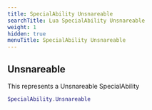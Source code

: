 ```yaml
---
title: SpecialAbility Unsnareable
searchTitle: Lua SpecialAbility Unsnareable
weight: 1
hidden: true
menuTitle: SpecialAbility Unsnareable
---
```

## Unsnareable

This represents a Unsnareable SpecialAbility
```lua
SpecialAbility.Unsnareable
```